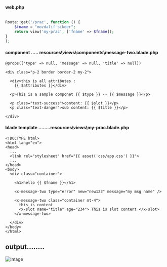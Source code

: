 #### web.php

```php

Route::get('/prac', function () {
    $fname = "mozdalif sikder";
    return view('my-prac', ['fname' => $fname]);
}
);
```

#### component ..... resources\views\components\message-two.blade.php

```blade
@props(['type' => null, 'message' => null, 'title' => null])

<div class="p-2 border border-2 my-2">

  <div>this is all attributes :
    {{ $attributes }}</div>

  <p>This is a sample componet {{ $type }} -- {{ $message }}</p>

  <p class="text-success">content: {{ $slot }}</p>
  <p class="text-danger">sub content: {{ $title }}</p>

</div>

```

#### blade template ........resources\views\my-prac.blade.php

```blade
<!DOCTYPE html>
<html lang="en">
<head>
  ...
  <link rel="stylesheet" href="{{ asset('css/app.css') }}">
  ...
</head>
<body>
  <div class="container">

    <h1>hello {{ $fname }}</h1>

    <x-message-two type="error" new="new123" message="my msg name" />

    <x-message-two class="container mt-4">
      this is content
      <x-slot name="title" age="234"> This is slot content </x-slot>
    </x-message-two>

  </div>
</body>
</html>
```


## output........

![image](https://user-images.githubusercontent.com/12442613/160060178-87c3992b-ca19-476c-b230-23b5e1b25cc8.png)

